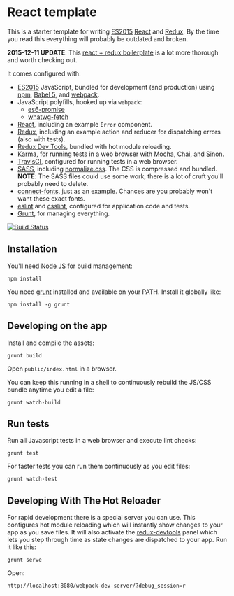 # React template

This is a starter template for writing
[ES2015](https://babeljs.io/docs/learn-es2015/)
[React](https://facebook.github.io/react/) and
[Redux](http://redux.js.org/).
By the time you read this everything will probably be outdated and broken.

**2015-12-11 UPDATE**: This
[react + redux boilerplate](https://github.com/erikras/react-redux-universal-hot-example/)
is a lot more thorough and worth checking out.

It comes configured with:

* [ES2015](https://babeljs.io/docs/learn-es2015/) JavaScript, bundled for
  development (and production) using [npm](https://www.npmjs.com/),
  [Babel 5](http://babeljs.io/), and [webpack](https://webpack.github.io/).
* JavaScript polyfills, hooked up via `webpack`:
  * [es6-promise](https://github.com/jakearchibald/es6-promise)
  * [whatwg-fetch](https://github.com/github/fetch)
* [React](http://facebook.github.io/react/), including an example `Error` component.
* [Redux](https://github.com/rackt/redux), including an example action and
  reducer for dispatching errors (also with tests).
* [Redux Dev Tools](https://github.com/gaearon/redux-devtools), bundled with hot
  module reloading.
* [Karma](http://karma-runner.github.io/), for running tests in a web browser with
  [Mocha](https://mochajs.org/), [Chai](http://chaijs.com/),
  and [Sinon](http://sinonjs.org/).
* [TravisCI](https://travis-ci.org/), configured for running tests in a web browser.
* [SASS](http://sass-lang.com/), including [normalize.css](https://necolas.github.io/normalize.css/).
  The CSS is compressed and bundled. **NOTE**: The SASS files could use some work,
  there is a lot of cruft you'll probably need to delete.
* [connect-fonts](https://shanetomlinson.com/2013/connect-express-font-middleware-nodejs/),
  just as an example. Chances are you probably won't want these exact fonts.
* [eslint](http://eslint.org/) and [csslint](https://github.com/CSSLint/csslint),
  configured for application code and tests.
* [Grunt](http://gruntjs.com/), for managing everything.

[![Build Status](https://travis-ci.org/kumar303/react-template.svg?branch=master)](https://travis-ci.org/kumar303/react-template)

## Installation

You'll need [Node JS](https://nodejs.org/) for build management:

    npm install

You need [grunt](http://gruntjs.com/) installed and available on your PATH.
Install it globally like:

    npm install -g grunt

## Developing on the app

Install and compile the assets:

    grunt build

Open `public/index.html` in a browser.

You can keep this running in a shell to continuously rebuild the JS/CSS bundle
anytime you edit a file:

    grunt watch-build

## Run tests

Run all Javascript tests in a web browser and execute lint checks:

    grunt test

For faster tests you can run them continuously as you edit files:

    grunt watch-test

## Developing With The Hot Reloader

For rapid development there is a special server you can use.
This configures hot module reloading which will instantly show changes to your
app as you save files. It will also activate the
[redux-devtools](https://github.com/gaearon/redux-devtools)
panel which lets you step through time as state changes are
dispatched to your app.
Run it like this:

    grunt serve

Open:

    http://localhost:8080/webpack-dev-server/?debug_session=r
